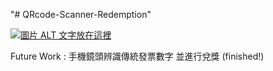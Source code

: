 "# QRcode-Scanner-Redemption" 

[![圖片 ALT 文字放在這裡](https://i.imgur.com/yrVDOcN.png)](http://www.youtube.com/watch?v=KAWqnBYzlXM&feature)

Future Work : 手機鏡頭辨識傳統發票數字 並進行兌獎 (finished!)
